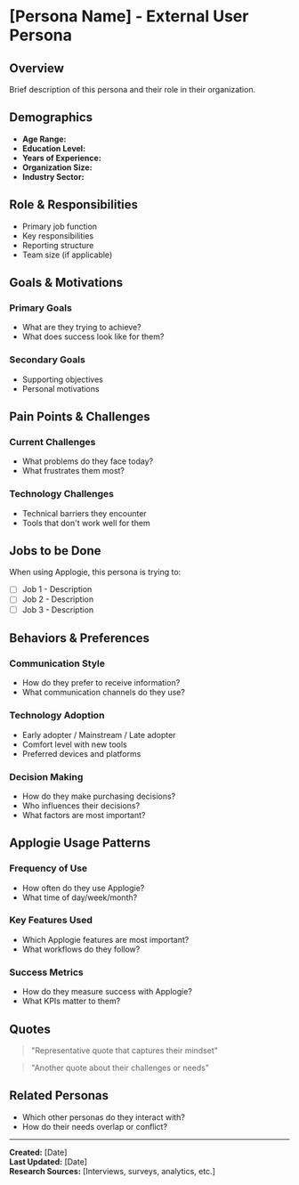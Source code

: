# [Persona Name] - External User Persona

## Overview
Brief description of this persona and their role in their organization.

## Demographics
- **Age Range:** 
- **Education Level:** 
- **Years of Experience:** 
- **Organization Size:** 
- **Industry Sector:** 

## Role & Responsibilities
- Primary job function
- Key responsibilities
- Reporting structure
- Team size (if applicable)

## Goals & Motivations
### Primary Goals
- What are they trying to achieve?
- What does success look like for them?

### Secondary Goals
- Supporting objectives
- Personal motivations

## Pain Points & Challenges
### Current Challenges
- What problems do they face today?
- What frustrates them most?

### Technology Challenges
- Technical barriers they encounter
- Tools that don't work well for them

## Jobs to be Done
When using Applogie, this persona is trying to:
- [ ] Job 1 - Description
- [ ] Job 2 - Description
- [ ] Job 3 - Description

## Behaviors & Preferences
### Communication Style
- How do they prefer to receive information?
- What communication channels do they use?

### Technology Adoption
- Early adopter / Mainstream / Late adopter
- Comfort level with new tools
- Preferred devices and platforms

### Decision Making
- How do they make purchasing decisions?
- Who influences their decisions?
- What factors are most important?

## Applogie Usage Patterns
### Frequency of Use
- How often do they use Applogie?
- What time of day/week/month?

### Key Features Used
- Which Applogie features are most important?
- What workflows do they follow?

### Success Metrics
- How do they measure success with Applogie?
- What KPIs matter to them?

## Quotes
> "Representative quote that captures their mindset"

> "Another quote about their challenges or needs"

## Related Personas
- Which other personas do they interact with?
- How do their needs overlap or conflict?

---

**Created:** [Date]  
**Last Updated:** [Date]  
**Research Sources:** [Interviews, surveys, analytics, etc.]
